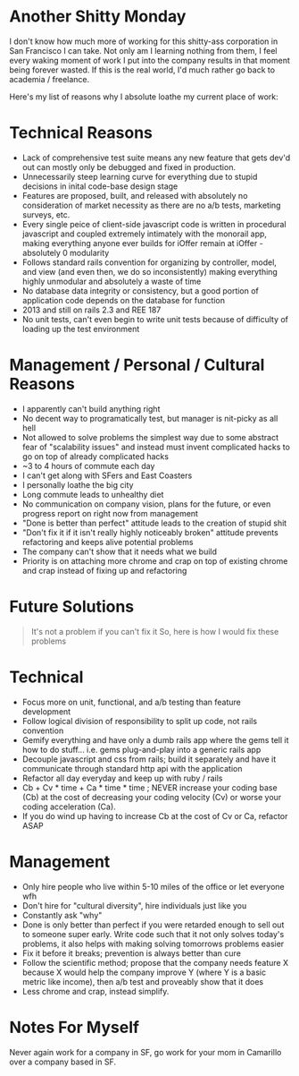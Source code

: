 Another Shitty Monday
=
I don't know how much more of working for this shitty-ass corporation
in San Francisco I can take. Not only am I learning nothing from them,
I feel every waking moment of work I put into the company results in that
moment being forever wasted. If this is the real world, I'd much rather
go back to academia / freelance.

Here's my list of reasons why I absolute loathe my current place of work:

# Technical Reasons
* Lack of comprehensive test suite means any new feature that gets dev'd
  out can mostly only be debugged and fixed in production.
* Unnecessarily steep learning curve for everything due to stupid decisions
  in inital code-base design stage
* Features are proposed, built, and released with absolutely no consideration
  of market necessity as there are no a/b tests, marketing surveys, etc.
* Every single peice of client-side javascript code is written in procedural
  javascript and coupled extremely intimately with the monorail app, making
  everything anyone ever builds for iOffer remain at iOffer - absolutely 0
  modularity
* Follows standard rails convention for organizing by controller, model, 
  and view (and even then, we do so inconsistently) making everything highly
  unmodular and absolutely a waste of time
* No database data integrity or consistency, but a good portion of application
  code depends on the database for function
* 2013 and still on rails 2.3 and REE 187
* No unit tests, can't even begin to write unit tests because of difficulty of
  loading up the test environment

# Management / Personal / Cultural Reasons
* I apparently can't build anything right
* No decent way to programatically test, but manager is nit-picky as all hell
* Not allowed to solve problems the simplest way due to some abstract fear of
  "scalability issues" and instead must invent complicated hacks to go on top
  of already complicated hacks
* ~3 to 4 hours of commute each day
* I can't get along with SFers and East Coasters
* I personally loathe the big city
* Long commute leads to unhealthy diet
* No communication on company vision, plans for the future, or even progress
  report on right now from management
* "Done is better than perfect" attitude leads to the creation of stupid shit
* "Don't fix it if it isn't really highly noticeably broken" attitude prevents
  refactoring and keeps alive potential problems
* The company can't show that it needs what we build
* Priority is on attaching more chrome and crap on top of existing chrome and
  crap instead of fixing up and refactoring

Future Solutions
=
  > It's not a problem if you can't fix it
So, here is how I would fix these problems

# Technical
* Focus more on unit, functional, and a/b testing than feature development
* Follow logical division of responsibility to split up code, not rails convention
* Gemify everything and have only a dumb rails app where the gems tell it how to
  do stuff... i.e. gems plug-and-play into a generic rails app
* Decouple javascript and css from rails; build it separately and have it communicate
  through standard http api with the application
* Refactor all day everyday and keep up with ruby / rails
* Cb + Cv * time + Ca * time * time ; NEVER increase your coding base (Cb) at the
  cost of decreasing your coding velocity (Cv) or worse your coding acceleration (Ca).
* If you do wind up having to increase Cb at the cost of Cv or Ca, refactor ASAP

# Management
* Only hire people who live within 5-10 miles of the office or let everyone wfh
* Don't hire for "cultural diversity", hire individuals just like you
* Constantly ask "why"
* Done is only better than perfect if you were retarded enough to sell out to someone
  super early. Write code such that it not only solves today's problems, it also
  helps with making solving tomorrows problems easier
* Fix it before it breaks; prevention is always better than cure
* Follow the scientific method; propose that the company needs feature X because
  X would help the company improve Y (where Y is a basic metric like income), then
  a/b test and proveably show that it does
* Less chrome and crap, instead simplify.

Notes For Myself
=
Never again work for a company in SF, go work for your mom in Camarillo over a company
based in SF.